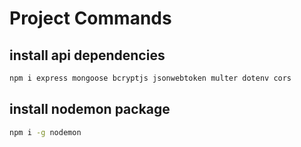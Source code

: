 # Project Commands

## install api dependencies
```bash
npm i express mongoose bcryptjs jsonwebtoken multer dotenv cors
```

## install nodemon package
```bash
npm i -g nodemon
```